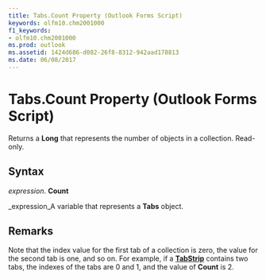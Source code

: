 ```yaml
---
title: Tabs.Count Property (Outlook Forms Script)
keywords: olfm10.chm2001000
f1_keywords:
- olfm10.chm2001000
ms.prod: outlook
ms.assetid: 1424d686-d082-26f8-8312-942aad178813
ms.date: 06/08/2017
---
```



# Tabs.Count Property (Outlook Forms Script)

Returns a  **Long** that represents the number of objects in a collection. Read-only.


## Syntax

 _expression_. **Count**

 _expression_A variable that represents a  **Tabs** object.


## Remarks

Note that the index value for the first tab of a collection is zero, the value for the second tab is one, and so on. For example, if a  **[TabStrip](Outlook.tabstrip.md)** contains two tabs, the indexes of the tabs are 0 and 1, and the value of **Count** is 2.


